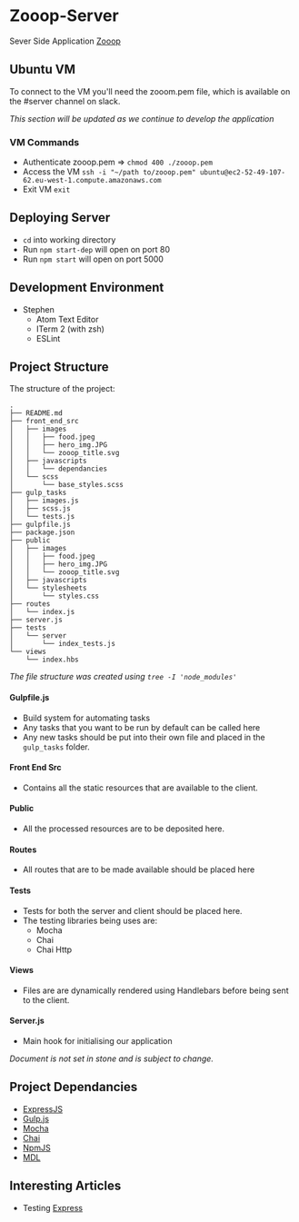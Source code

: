 # Zooop-Server
Sever Side Application
<a href="http://www.zooop.xyz/">Zooop</a>
## Ubuntu VM
To connect to the VM you'll need the zooom.pem file, which is available on the #server channel on slack.

<i>This section will be updated as we continue to develop the application</i>
### VM Commands
- Authenticate zooop.pem => `chmod 400 ./zooop.pem`
- Access the VM `ssh -i "~/path to/zooop.pem" ubuntu@ec2-52-49-107-62.eu-west-1.compute.amazonaws.com`  
- Exit VM `exit`

## Deploying Server
- `cd` into working directory
- Run `npm start-dep` will open on port 80
- Run `npm start` will  open on port 5000

## Development Environment
- Stephen
  - Atom Text Editor
  - ITerm 2 (with zsh)
  - ESLint
## Project Structure
The structure of the project:
```
.
├── README.md
├── front_end_src
│   ├── images
│   │   ├── food.jpeg
│   │   ├── hero_img.JPG
│   │   └── zooop_title.svg
│   ├── javascripts
│   │   └── dependancies
│   └── scss
│       └── base_styles.scss
├── gulp_tasks
│   ├── images.js
│   ├── scss.js
│   └── tests.js
├── gulpfile.js
├── package.json
├── public
│   ├── images
│   │   ├── food.jpeg
│   │   ├── hero_img.JPG
│   │   └── zooop_title.svg
│   ├── javascripts
│   └── stylesheets
│       └── styles.css
├── routes
│   └── index.js
├── server.js
├── tests
│   └── server
│       └── index_tests.js
└── views
    └── index.hbs
```
<i>The file structure was created using `tree -I 'node_modules'`</i>

#### Gulpfile.js
- Build system for automating tasks
- Any tasks that you want to be run by default can be called here
- Any new tasks should be put into their own file and placed in the `gulp_tasks` folder.

#### Front End Src
- Contains all the static resources that are available to the client.  

#### Public
- All the processed resources are to be deposited here.
#### Routes
- All routes that are to be made available should be placed here

#### Tests
- Tests for both the server and client should be placed here.
- The testing libraries being uses are:
  - Mocha
  - Chai
  - Chai Http

#### Views
- Files are are dynamically rendered using Handlebars before being sent to the client.

#### Server.js
- Main hook for initialising our application

<i>Document is not set in stone and is subject to change.</i>

## Project Dependancies
- <a href="http://expressjs.com/">ExpressJS</a>
- <a href="http://gulpjs.com/">Gulp.js</a>
- <a href="https://mochajs.org/">Mocha</a>
- <a href="http://chaijs.com/">Chai</a>
- <a href="https://www.npmjs.com/">NpmJS</a>
- <a href="http://www.getmdl.io/">MDL</a>

## Interesting Articles
- Testing <a href="http://mherman.org/blog/2015/09/10/testing-node-js-with-mocha-and-chai/#.VqvXA7CLSHo">Express</a>
